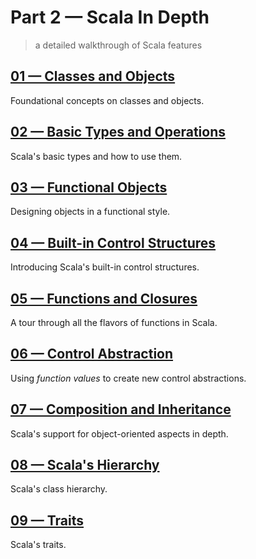 # Part 2 &mdash; Scala In Depth   
> a detailed walkthrough of Scala features


## [01 &mdash; Classes and Objects](./01-classes-and-objects)
Foundational concepts on classes and objects.

## [02 &mdash; Basic Types and Operations](./02-basic-types-and-operations)
Scala's basic types and how to use them.

## [03 &mdash; Functional Objects](./03-functional-objects)
Designing objects in a functional style.

## [04 &mdash; Built-in Control Structures](./04-built-in-control-structures)
Introducing Scala's built-in control structures.

## [05 &mdash; Functions and Closures](./05-functions-and-closures)
A tour through all the flavors of functions in Scala.

## [06 &mdash; Control Abstraction](./06-control-abstraction)
Using *function values* to create new control abstractions.

## [07 &mdash; Composition and Inheritance](./07-composition-and-inheritance)
Scala's support for object-oriented aspects in depth.

## [08 &mdash; Scala's Hierarchy](./08-scalas-hierarchy)
Scala's class hierarchy.

## [09 &mdash; Traits](./09-traits)
Scala's traits.